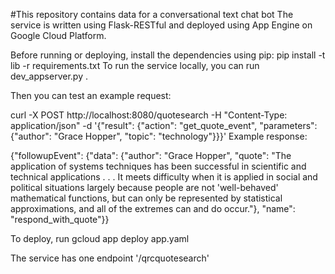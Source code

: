 #This repository contains data for a conversational text chat bot
The service is written using Flask-RESTful and deployed using App Engine on Google Cloud Platform.

Before running or deploying, install the dependencies using pip:
pip install -t lib -r requirements.txt
To run the service locally, you can run
dev_appserver.py .

Then you can test an example request:

curl -X POST http://localhost:8080/quotesearch -H "Content-Type: application/json" -d '{"result": {"action": "get_quote_event", "parameters": {"author": "Grace Hopper", "topic": "technology"}}}' 
Example response:

{"followupEvent": {"data": {"author": "Grace Hopper", "quote": "The application of systems techniques has been successful in scientific and technical applications . . . It meets difficulty when it is applied in social and political situations largely because people are not 'well-behaved' mathematical functions, but can only be represented by statistical approximations, and all of the extremes can and do occur."}, "name": "respond_with_quote"}}

To deploy, run
gcloud app deploy app.yaml

The service has one endpoint '/qrcquotesearch'
